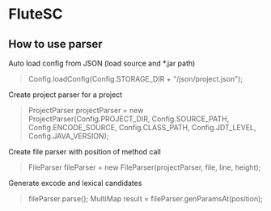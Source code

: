 # FluteSC
## How to use parser
Auto load config from JSON (load source and *.jar path)
> Config.loadConfig(Config.STORAGE_DIR + "/json/project.json");

Create project parser for a project

> ProjectParser projectParser = new ProjectParser(Config.PROJECT_DIR, Config.SOURCE_PATH, Config.ENCODE_SOURCE, Config.CLASS_PATH, Config.JDT_LEVEL, Config.JAVA_VERSION);

Create file parser with position of method call
> FileParser fileParser =  new  FileParser(projectParser, file, line, height);

Generate excode and lexical candidates
> fileParser.parse(); 
> MultiMap result = fileParser.genParamsAt(position);
